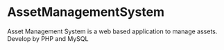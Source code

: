 # AssetManagementSystem
Asset Management System is a web based application to manage assets. Develop by PHP and MySQL 
